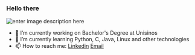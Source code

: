 ### Hello there 

![enter image description here](http://eduardos.duckdns.org:1065/abstract.jpg)


- 🔭 I’m currently working on Bachelor's Degree at Unisinos
- 🌱 I’m currently learning Python, C, Java, Linux and other technologies
- 📫 How to reach me: 
[Linkedin](www.linkedin.com/in/eduardo-s-31b637209)
[Email](eduardo.schulz@protonmail.com)

